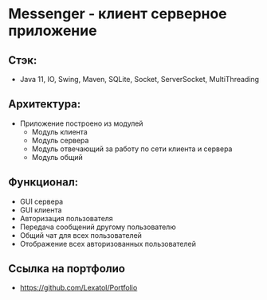 # Messenger - клиент серверное приложение

## Стэк:
- Java 11, IO, Swing, Maven, SQLite, Socket, ServerSocket, MultiThreading

## Архитектура:
- Приложение построено из модулей
    - Модуль клиента
    - Модуль сервера
    - Модуль отвечающий за работу по сети клиента и сервера
    - Модуль общий

## Функционал:

- GUI сервера
- GUI клиента
- Авторизация пользователя 
- Передача сообщений другому пользователю
- Общий чат для всех пользователей
- Отображение всех авторизованных пользователей

## Ссылка на портфолио
- https://github.com/Lexatol/Portfolio